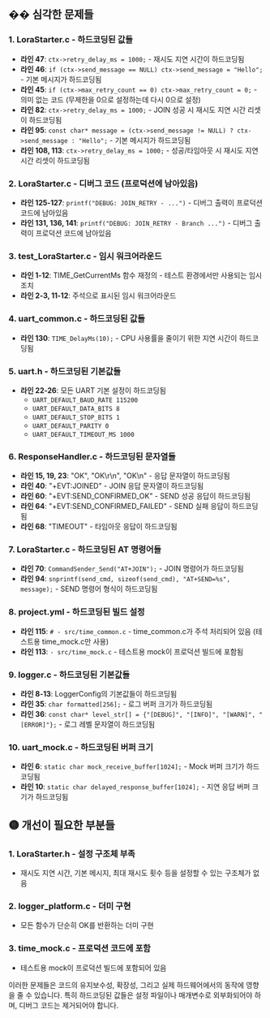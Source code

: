 ## �� **심각한 문제들**

### 1. **LoraStarter.c - 하드코딩된 값들**
- **라인 47**: `ctx->retry_delay_ms = 1000;` - 재시도 지연 시간이 하드코딩됨
- **라인 46**: `if (ctx->send_message == NULL) ctx->send_message = "Hello";` - 기본 메시지가 하드코딩됨
- **라인 45**: `if (ctx->max_retry_count == 0) ctx->max_retry_count = 0;` - 의미 없는 코드 (무제한을 0으로 설정하는데 다시 0으로 설정)
- **라인 82**: `ctx->retry_delay_ms = 1000;` - JOIN 성공 시 재시도 지연 시간 리셋이 하드코딩됨
- **라인 95**: `const char* message = (ctx->send_message != NULL) ? ctx->send_message : "Hello";` - 기본 메시지가 하드코딩됨
- **라인 108, 113**: `ctx->retry_delay_ms = 1000;` - 성공/타임아웃 시 재시도 지연 시간 리셋이 하드코딩됨

### 2. **LoraStarter.c - 디버그 코드 (프로덕션에 남아있음)**
- **라인 125-127**: `printf("DEBUG: JOIN_RETRY - ...")` - 디버그 출력이 프로덕션 코드에 남아있음
- **라인 131, 136, 141**: `printf("DEBUG: JOIN_RETRY - Branch ...")` - 디버그 출력이 프로덕션 코드에 남아있음

### 3. **test_LoraStarter.c - 임시 워크어라운드**
- **라인 1-12**: TIME_GetCurrentMs 함수 재정의 - 테스트 환경에서만 사용되는 임시 조치
- **라인 2-3, 11-12**: 주석으로 표시된 임시 워크어라운드

### 4. **uart_common.c - 하드코딩된 값들**
- **라인 130**: `TIME_DelayMs(10);` - CPU 사용률을 줄이기 위한 지연 시간이 하드코딩됨

### 5. **uart.h - 하드코딩된 기본값들**
- **라인 22-26**: 모든 UART 기본 설정이 하드코딩됨
  - `UART_DEFAULT_BAUD_RATE 115200`
  - `UART_DEFAULT_DATA_BITS 8`
  - `UART_DEFAULT_STOP_BITS 1`
  - `UART_DEFAULT_PARITY 0`
  - `UART_DEFAULT_TIMEOUT_MS 1000`

### 6. **ResponseHandler.c - 하드코딩된 문자열들**
- **라인 15, 19, 23**: "OK", "OK\r\n", "OK\n" - 응답 문자열이 하드코딩됨
- **라인 40**: "+EVT:JOINED" - JOIN 응답 문자열이 하드코딩됨
- **라인 60**: "+EVT:SEND_CONFIRMED_OK" - SEND 성공 응답이 하드코딩됨
- **라인 64**: "+EVT:SEND_CONFIRMED_FAILED" - SEND 실패 응답이 하드코딩됨
- **라인 68**: "TIMEOUT" - 타임아웃 응답이 하드코딩됨

### 7. **LoraStarter.c - 하드코딩된 AT 명령어들**
- **라인 70**: `CommandSender_Send("AT+JOIN");` - JOIN 명령어가 하드코딩됨
- **라인 94**: `snprintf(send_cmd, sizeof(send_cmd), "AT+SEND=%s", message);` - SEND 명령어 형식이 하드코딩됨

### 8. **project.yml - 하드코딩된 빌드 설정**
- **라인 115**: `# - src/time_common.c` - time_common.c가 주석 처리되어 있음 (테스트용 time_mock.c만 사용)
- **라인 113**: `- src/time_mock.c` - 테스트용 mock이 프로덕션 빌드에 포함됨

### 9. **logger.c - 하드코딩된 기본값들**
- **라인 8-13**: LoggerConfig의 기본값들이 하드코딩됨
- **라인 35**: `char formatted[256];` - 로그 버퍼 크기가 하드코딩됨
- **라인 36**: `const char* level_str[] = {"[DEBUG]", "[INFO]", "[WARN]", "[ERROR]"};` - 로그 레벨 문자열이 하드코딩됨

### 10. **uart_mock.c - 하드코딩된 버퍼 크기**
- **라인 6**: `static char mock_receive_buffer[1024];` - Mock 버퍼 크기가 하드코딩됨
- **라인 10**: `static char delayed_response_buffer[1024];` - 지연 응답 버퍼 크기가 하드코딩됨

## 🟡 **개선이 필요한 부분들**

### 1. **LoraStarter.h - 설정 구조체 부족**
- 재시도 지연 시간, 기본 메시지, 최대 재시도 횟수 등을 설정할 수 있는 구조체가 없음

### 2. **logger_platform.c - 더미 구현**
- 모든 함수가 단순히 OK를 반환하는 더미 구현

### 3. **time_mock.c - 프로덕션 코드에 포함**
- 테스트용 mock이 프로덕션 빌드에 포함되어 있음

이러한 문제들은 코드의 유지보수성, 확장성, 그리고 실제 하드웨어에서의 동작에 영향을 줄 수 있습니다. 특히 하드코딩된 값들은 설정 파일이나 매개변수로 외부화되어야 하며, 디버그 코드는 제거되어야 합니다.